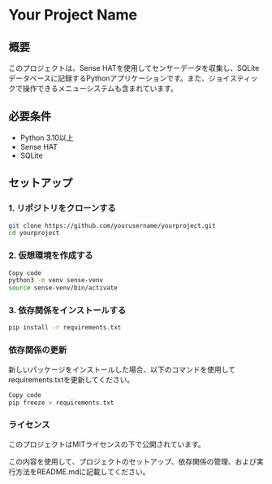 # Your Project Name

## 概要
このプロジェクトは、Sense HATを使用してセンサーデータを収集し、SQLiteデータベースに記録するPythonアプリケーションです。また、ジョイスティックで操作できるメニューシステムも含まれています。

## 必要条件
- Python 3.10以上
- Sense HAT
- SQLite

## セットアップ

### 1. リポジトリをクローンする

```bash
git clone https://github.com/yourusername/yourproject.git
cd yourproject
```

### 2. 仮想環境を作成する

```bash
Copy code
python3 -m venv sense-venv
source sense-venv/bin/activate
```

### 3. 依存関係をインストールする

```bash
pip install -r requirements.txt
```

### 依存関係の更新

新しいパッケージをインストールした場合、以下のコマンドを使用してrequirements.txtを更新してください。

```bash
Copy code
pip freeze > requirements.txt
```

### ライセンス

このプロジェクトはMITライセンスの下で公開されています。

この内容を使用して、プロジェクトのセットアップ、依存関係の管理、および実行方法をREADME.mdに記載してください。

